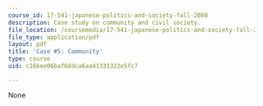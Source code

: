 ```yaml
---
course_id: 17-541-japanese-politics-and-society-fall-2008
description: Case study on community and civil society.
file_location: /coursemedia/17-541-japanese-politics-and-society-fall-2008/c166ee06baf68dca6aa41331322e5fc7_case5.pdf
file_type: application/pdf
layout: pdf
title: 'Case #5: Community'
type: course
uid: c166ee06baf68dca6aa41331322e5fc7

---
```

None